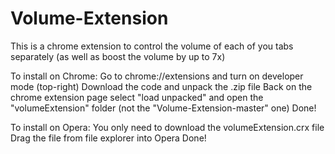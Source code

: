 # Volume-Extension
This is a chrome extension to control the volume of each of you tabs separately (as well as boost the volume by up to 7x)

To install on Chrome:
Go to chrome://extensions and turn on developer mode (top-right)
Download the code and unpack the .zip file
Back on the chrome extension page select "load unpacked" and open the "volumeExtension" folder (not the "Volume-Extension-master" one)
Done!

To install on Opera:
You only need to download the volumeExtension.crx file
Drag the file from file explorer into Opera
Done!